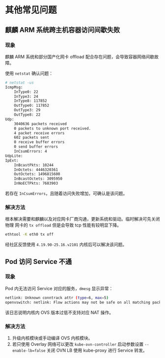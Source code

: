 # 其他常见问题

## 麒麟 ARM 系统跨主机容器访问间歇失败

### 现象

麒麟 ARM 系统和部分国产化网卡 offload 配合存在问题，会导致容器网络间歇故障。

使用 `netstat` 确认问题：

```bash
# netstat -us
IcmpMsg:
    InType0: 22
    InType3: 24
    InType8: 117852
    OutType0: 117852
    OutType3: 29
    OutType8: 22
Udp:
    3040636 packets received
    0 packets to unknown port received.
    4 packet receive errors
    602 packets sent
    0 receive buffer errors
    0 send buffer errors
    InCsumErrors: 4
UdpLite:
IpExt:
    InBcastPkts: 10244
    InOctets: 4446320361
    OutOctets: 1496815600
    InBcastOctets: 3095950
    InNoECTPkts: 7683903
```

若存在 `InCsumErrors`，且随着访问失败增加，可确认是该问题。

### 解决方法

根本解决需要和麒麟以及对应网卡厂商沟通，更新系统和驱动。临时解决可先关闭物理
网卡的 `tx offload` 但是会导致 tcp 性能有较明显下降。

```bash
ethtool -K eth0 tx off
```

经社区反馈使用 `4.19.90-25.16.v2101` 内核后可以解决该问题。

## Pod 访问 Service 不通

### 现象

Pod 内无法访问 Service 对应的服务，`dmesg` 显示异常：

```bash
netlink: Unknown conntrack attr (type=6, max=5)
openvswitch: netlink: Flow actions may not be safe on all matching packets.
```

该日志说明内核内 OVS 版本过低不支持对应 NAT 操作。

### 解决方法

1. 升级内核模块或手动编译 OVS 内核模块。
2. 若只使用 Overlay 网络可以更改 `kube-ovn-controller` 启动参数设置 `--enable-lb=false`
关闭 OVN LB 使用 kube-proxy 进行 Service 转发。
